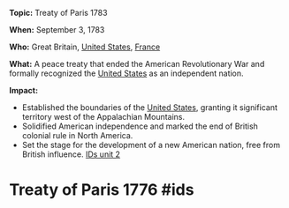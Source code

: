 **Topic:** Treaty of Paris 1783

**When:** September 3, 1783

**Who:** Great Britain, [United States](./../united-states/), [France](./../france/)

**What:** A peace treaty that ended the American Revolutionary War and formally recognized the [United States](./../united-states/) as an independent nation.

**Impact:**

* Established the boundaries of the [United States](./../united-states/), granting it significant territory west of the Appalachian Mountains.
* Solidified American independence and marked the end of British colonial rule in North America.
* Set the stage for the development of a new American nation, free from British influence.
 [IDs unit 2](./../ids-unit-2/)
# Treaty of Paris 1776 #ids